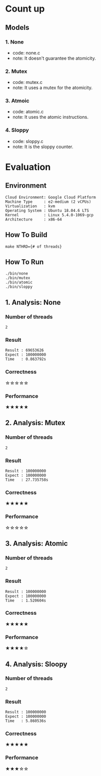 # Count up
## Models
### 1. None
- code: none.c
- note: It doesn't guarantee the atomicity.
### 2. Mutex
- code: mutex.c
- note: It uses a mutex for the atomicity.
### 3. Atmoic
- code: atomic.c
- note: It uses the atomic instructions.
### 4. Sloppy
- code: sloppy.c
- note: It is the sloppy counter.

# Evaluation
## Environment
```
Cloud Environment: Google Cloud Platform
Machine Type     : e2-medium (2 vCPUs)
Virtualization   : kvm
Operating System : Ubuntu 18.04.6 LTS
Kernel           : Linux 5.4.0-1069-gcp
Architecture     : x86-64
```
## How To Build
```
make NTHRD={# of threads}
```
## How To Run
```
./bin/none
./bin/mutex
./bin/atomic
./bin/sloppy
```
## 1. Analysis: None
### Number of threads
`2`
### Result
```
Result : 69653626
Expect : 100000000
Time   : 0.863792s
```
### Correctness
☆☆☆☆☆
### Performance
★★★★★

## 2. Analysis: Mutex
### Number of threads
`2`
### Result
```
Result : 100000000
Expect : 100000000
Time   : 27.735758s
```
### Correctness
★★★★★
### Performance
☆☆☆☆☆

## 3. Analysis: Atomic
### Number of threads
`2`
### Result
```
Result : 100000000
Expect : 100000000
Time   : 1.520604s
```
### Correctness
★★★★★
### Performance
★★★★☆

## 4. Analysis: Sloopy
### Number of threads
`2`
### Result
```
Result : 100000000
Expect : 100000000
Time   : 5.860536s
```
### Correctness
★★★★★
### Performance
★★★☆☆
